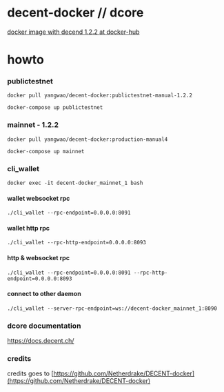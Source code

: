 # decent-docker // dcore
[docker image with decend 1.2.2 at docker-hub](https://hub.docker.com/r/yangwao/decent-docker/tags/)

# howto
### publictestnet
`docker pull yangwao/decent-docker:publictestnet-manual-1.2.2`

`docker-compose up publictestnet`

### mainnet - 1.2.2
`docker pull yangwao/decent-docker:production-manual4`

`docker-compose up mainnet`

### cli_wallet

`docker exec -it decent-docker_mainnet_1 bash`

#### wallet websocket rpc
`./cli_wallet --rpc-endpoint=0.0.0.0:8091`

#### wallet http rpc
`./cli_wallet --rpc-http-endpoint=0.0.0.0:8093`

#### http & websocket rpc
`./cli_wallet --rpc-endpoint=0.0.0.0:8091 --rpc-http-endpoint=0.0.0.0:8093`

#### connect to other daemon
`./cli_wallet --server-rpc-endpoint=ws://decent-docker_mainnet_1:8090`

### dcore documentation
https://docs.decent.ch/

### credits
credits goes to [https://github.com/Netherdrake/DECENT-docker](https://github.com/Netherdrake/DECENT-docker)
